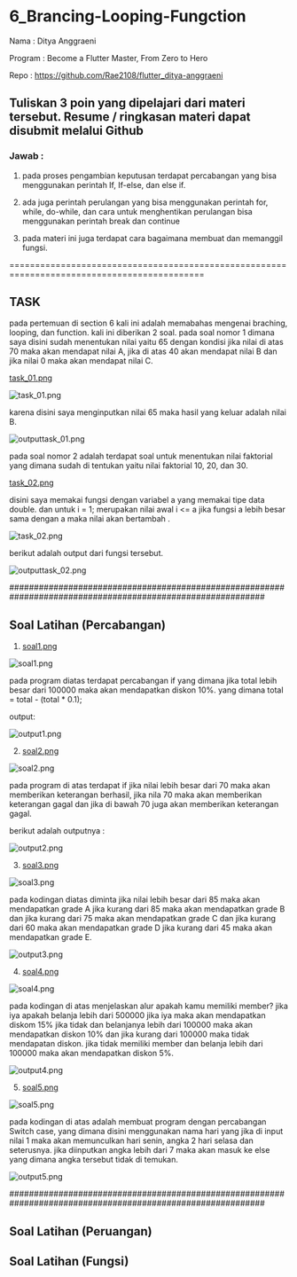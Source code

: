 # 6_Brancing-Looping-Fungction

Nama : Ditya Anggraeni

Program : Become a Flutter Master, From Zero to Hero

Repo : https://github.com/Rae2108/flutter_ditya-anggraeni

## Tuliskan 3 poin yang dipelajari dari materi tersebut. Resume / ringkasan materi dapat disubmit melalui Github

### Jawab : 

1. pada proses pengambian keputusan terdapat percabangan yang bisa menggunakan perintah If, If-else, dan else if.

2. ada juga perintah perulangan yang bisa menggunakan perintah for, while, do-while, dan cara untuk menghentikan perulangan bisa menggunakan perintah break dan continue

3. pada materi ini juga terdapat cara bagaimana membuat dan memanggil fungsi.

============================================================================================

## TASK 

pada pertemuan di section 6 kali ini adalah memabahas mengenai braching, looping, dan function. kali ini diberikan 2 soal. pada soal nomor 1 dimana saya disini sudah menentukan nilai yaitu 65 dengan kondisi jika nilai di atas 70 maka akan mendapat nilai A, jika di atas 40 akan mendapat nilai B dan jika nilai 0 maka akan mendapat nilai C. 

[task_01.png](./screenshot/task_01.png) 

![task_01.png](./screenshot/task_01.png) 

karena disini saya menginputkan nilai 65 maka hasil yang keluar adalah nilai B. 

![outputtask_01.png](./screenshot/outputtask_01.png) 


pada soal nomor 2 adalah terdapat soal untuk menentukan nilai faktorial yang dimana sudah di tentukan yaitu nilai faktorial 10, 20, dan 30. 

[task_02.png](./screenshot/task_02.png) 

disini saya memakai fungsi dengan variabel a yang memakai tipe data double. dan untuk i = 1; merupakan nilai awal i <= a jika fungsi a lebih besar sama dengan a maka nilai akan bertambah . 

![task_02.png](./screenshot/task_02.png) 

berikut adalah output dari fungsi tersebut. 

![outputtask_02.png](./screenshot/outputtask_02.png) 

############################################################################################################

## Soal Latihan (Percabangan)

1.  [soal1.png](./screenshot/soal1.png) 

![soal1.png](./screenshot/soal1.png) 

 pada program diatas terdapat percabangan if yang dimana jika total lebih besar dari 100000 maka akan mendapatkan diskon 10%. yang dimana total = total - (total * 0.1);

output:

![output1.png](./screenshot/output1.png) 

2.   [soal2.png](./screenshot/soal2.png) 

![soal2.png](./screenshot/soal2.png)

pada program di atas terdapat if jika nilai lebih besar dari 70 maka akan memberikan keterangan berhasil, jika nila 70 maka akan memberikan keterangan gagal dan jika di bawah 70 juga akan memberikan keterangan gagal. 

berikut adalah outputnya : 

![output2.png](./screenshot/output2.png)

3.  [soal3.png](./screenshot/soal3.png) 

![soal3.png](./screenshot/soal3.png)

pada kodingan diatas diminta jika nilai lebih besar dari 85 maka akan mendapatkan grade A jika kurang dari 85 maka akan mendapatkan grade B dan jika kurang dari 75 maka akan mendapatkan grade C dan jika kurang dari 60 maka akan mendapatkan grade D jika kurang dari 45 maka akan mendapatkan grade E. 

![output3.png](./screenshot/output3.png)

4.  [soal4.png](./screenshot/soal4.png) 

![soal4.png](./screenshot/soal4.png)

pada kodingan di atas menjelaskan alur apakah kamu memiliki member? jika iya apakah belanja lebih dari 500000 jika iya maka akan mendapatkan diskom 15% jika tidak dan belanjanya lebih dari 100000 maka akan mendapatkan diskon 10% dan jika kurang dari 100000 maka tidak mendapatan diskon. jika tidak memiliki member dan belanja lebih dari 100000 maka akan mendapatkan diskon 5%. 

![output4.png](./screenshot/output4.png)

5.  [soal5.png](./screenshot/soal5.png) 

![soal5.png](./screenshot/soal5.png)

pada kodingan di atas adalah membuat program dengan percabangan Switch case, yang dimana disini menggunakan nama hari yang jika di input nilai 1 maka akan memunculkan hari senin, angka 2 hari selasa dan seterusnya. jika diinputkan angka lebih dari 7 maka akan masuk ke else yang dimana angka tersebut tidak di temukan. 

![output5.png](./screenshot/output5.png)

############################################################################################################

## Soal Latihan (Peruangan)

## Soal Latihan (Fungsi)
